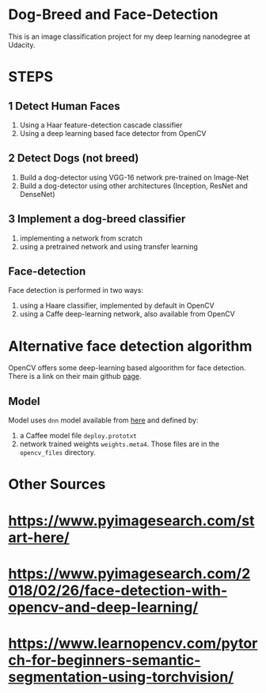 # Dog-Breed and Face-Detection 
This is an image classification project for my deep learning nanodegree at Udacity.

# STEPS
## 1 Detect Human Faces
1. Using a Haar feature-detection cascade classifier
2. Using a deep learning based face detector from OpenCV
 
## 2 Detect Dogs (not breed)
1. Build a dog-detector using VGG-16 network pre-trained on Image-Net
2. Build a dog-detector using other architectures (Inception, ResNet and DenseNet)

## 3 Implement a dog-breed classifier
1. implementing a network from scratch
2. using a pretrained network and using transfer learning



## Face-detection
Face detection is performed in two ways:
1. using a Haare classifier, implemented by default in OpenCV
2. using a Caffe deep-learning network, also available from OpenCV

# Alternative face detection algorithm
OpenCV offers some deep-learning based algoorithm for face detection. There is a link on their main github [page](https://github.com/opencv/opencv/tree/ea667d82b30a19b10a6c00edf8acc6e9dd85c429/samples/dnn).

## Model
Model uses `dnn` model available from [here](https://github.com/opencv/opencv/tree/master/samples/dnn/face_detector) and defined by:
1. a Caffee model file `deploy.prototxt` 
2. network trained weights `weights.meta4`. 
Those files are in the `opencv_files` directory.

# Other Sources
# https://www.pyimagesearch.com/start-here/
# https://www.pyimagesearch.com/2018/02/26/face-detection-with-opencv-and-deep-learning/
# https://www.learnopencv.com/pytorch-for-beginners-semantic-segmentation-using-torchvision/

 
